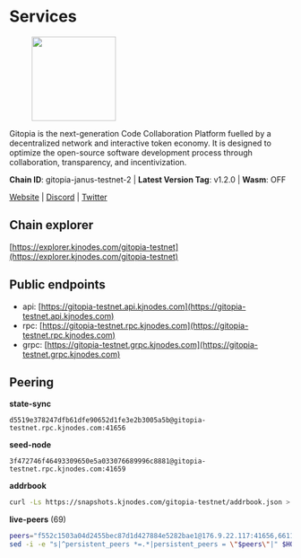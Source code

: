 # Services

<figure><img src="https://raw.githubusercontent.com/kj89/testnet_manuals/main/pingpub/logos/gitopia.png" width="150" alt=""><figcaption></figcaption></figure>

Gitopia is the next-generation Code Collaboration Platform fuelled by  a decentralized network and interactive token economy. It is designed  to optimize the open-source software development process through  collaboration, transparency, and incentivization.

**Chain ID**: gitopia-janus-testnet-2 | **Latest Version Tag**: v1.2.0 | **Wasm**: OFF

[Website](https://gitopia.com/) | [Discord](https://discord.gg/hFTXCGNYDZ) | [Twitter](https://twitter.com/gitopiaDAO)


## Chain explorer
[https://explorer.kjnodes.com/gitopia-testnet](https://explorer.kjnodes.com/gitopia-testnet)

## Public endpoints

* api: [https://gitopia-testnet.api.kjnodes.com](https://gitopia-testnet.api.kjnodes.com)
* rpc: [https://gitopia-testnet.rpc.kjnodes.com](https://gitopia-testnet.rpc.kjnodes.com)
* grpc: [https://gitopia-testnet.grpc.kjnodes.com](https://gitopia-testnet.grpc.kjnodes.com)

## Peering

**state-sync**

```text
d5519e378247dfb61dfe90652d1fe3e2b3005a5b@gitopia-testnet.rpc.kjnodes.com:41656
```

**seed-node**

```text
3f472746f46493309650e5a033076689996c8881@gitopia-testnet.rpc.kjnodes.com:41659
```

**addrbook**
```bash
curl -Ls https://snapshots.kjnodes.com/gitopia-testnet/addrbook.json > $HOME/.gitopia/config/addrbook.json
```

**live-peers** (69)
```bash
peers="f552c1503a04d2455bec87d1d427884e5282bae1@176.9.22.117:41656,66116d559390844588c67db54b894779cf00d559@5.9.61.237:41656,d5519e378247dfb61dfe90652d1fe3e2b3005a5b@65.109.68.190:41656,082e95b5d5351e68dcfb24dff802f9064cfd5a4c@65.109.92.241:51056,f97115243c6291081b546e8d59f51e5ecede4168@149.102.155.225:26656,b5fbf2633a1d00c4e0e62f1e0012f8e72af15aa9@185.218.124.169:26656,ac606e28c081c679dc23d9a94c29842be8f8b1f1@45.85.249.133:656,ad33cf22f96e43448798686ed0f7428b8fdacf5b@5.161.90.174:656,ea53a3f77fe373f47be4e77fd5f9ff526dfaec33@51.79.143.46:41656,4822b1bc21df29f4928b81d0ea457191c9839980@194.163.187.123:26656,be4adbd2ac42910509338b8d6e05a45d1bf9bfe9@165.232.157.92:41656,91bf3eb973595dd4621ccf5853e5ac78c48058da@194.163.180.77:656,bc8a2179df7d5db14504e64cfba8ad4e3d3ce0e4@38.242.156.105:26656,8bec864d68a2542233ba37ac94c723fdf0b8e175@45.151.122.136:656,4e0e57bcac8aa2bc3188d5b7845eeee61a61f3f0@194.163.170.165:26656,5c2a752c9b1952dbed075c56c600c3a79b58c395@195.3.220.140:27036,df66a0896a1f6cac3ad45810346c1d096b42adc9@164.92.80.120:26656,374da78901e59810277fc35482bce6e30953f488@80.79.6.155:41656,458a98d6293064bdf3d6f86e0e2aa87bbb450f07@75.119.144.48:656,b6651c7b043ef4bdccd7906b0f06de2bbdfe8a60@193.46.243.75:26656,1f0f03a1c845e810e5cfeb0d960639c637d049fe@154.26.131.130:36656,9a864058d9272928db234050a45ac8ad439aa967@164.92.109.65:26656,52098a0fdd0dc566615ad37492019d252635bdda@45.85.249.131:656,fea7c372588898f7ea3a04373c52a30712b3c279@185.239.209.56:656,9863c8928e26bd2528d5cac71c34548e57611570@81.0.218.37:41656,ffb4f7d43d6449c292d4e60c8a48eb3d31c39691@38.242.139.100:656,f0b8227e40f25eaec0e25b9e91ca199d2d9a1ecb@167.86.94.177:656,61c85d47e1dd86d5a5849450b849078d4d13184b@85.239.244.123:26656,2e714e8854361967515a8b859f8f4b0d9b8d11e8@194.163.190.86:26656,61d2b313e2adc9d7990944f8ab5a6f9ecf08084f@65.21.122.171:16656,e9e671e22d794a4f80e32133905c83585b057a5d@86.48.3.0:26656,1c14a50a931cdf437c1a28bc00565d69950b6c6b@135.181.205.220:36656,481189b7e246f6c824a969482446c49abbfe76b8@161.97.172.147:26656,ae5d5b47ea732ff509114f405967f61eb3d86ac6@75.119.146.171:656,0e9f303834a5d1f3be0babd5466725b3609ebc82@65.21.141.246:28656,399d4e19186577b04c23296c4f7ecc53e61080cb@34.87.157.137:26656,007d2419fea80aee707d009af0153f5105c53379@38.242.139.164:656,12f6b84a23b054a6591c647c2a4456c40af65cce@5.9.147.22:24656,31af09cf452ded09a5b3ffdab49efc4248feaca9@143.198.69.150:26656,0eb70bf5e2403694109f9bba184570074c2dfdd5@38.242.235.255:26656,38f4e436b28b05850fa9b67cadf0700123cec094@45.10.154.166:26656,c820e754c56b5455d64ab7685730c44a936d0833@154.38.165.129:26656,6986482bbe27c08c0f75011564327478b6feb8e5@170.64.154.135:41656,deca8c5aed2d1e617789d80927394a1d4d1c7360@149.102.146.123:26656,016b0e565abd496b9473b87ac41339251005d12e@194.163.167.163:41656,dda121b4638af8bba1b0c2fd2eab598bef3c1c44@5.75.162.210:41656,6871aeacd353d66c38b1ebbf3b1ad244fa05e32b@167.86.84.125:26656,a52d22191c38d7406f7b7bd8b3969f35d7c31c8b@146.190.62.4:26656,4ceba74efb843cf10926a9ec757e4e2081d71e92@207.244.226.183:656,292c099fc654a1331d3b62a1b939f867b62ef434@45.85.147.242:656,c14575ac7dc6c9134c13929fc210efee2bf40199@34.143.188.67:26656,8f4c2887e46edc200a95afeaa87cb63bdddd26e2@185.239.208.131:656,66a1ddb78edb02c9a161730bf1fa6a5b8d5b8c5c@149.102.159.72:26656,c03e9f152bb1becc54d4424d02249135d39be09f@81.0.218.106:41656,b443841c75ff451db6ca3c58c253db543dc86b68@185.244.181.103:26656,059dfbb655e9937c82f9dbc774397dd392c363de@149.102.137.5:41656,bef920987c15fb3db45f17f1429d56d596074453@46.137.202.15:41656,4ed110a5b1ebad62d1e92e8cdabfc9160e2ca4db@65.109.92.148:46656,27411a4ba3fae9b1bb00b1181da0ea300947418a@178.20.46.216:26656,464037dbb9f172f4865d55002b8d83dbbd24b641@193.178.170.251:656,c19da021d6bbdeccdd03453a021d7171e6e299d5@173.249.14.30:656,5ffdc1788f68df5e8163d9bd0d71a4c4d3dec2e9@81.0.220.21:26656,ebeba690d8084592a983da1e6429598cc9b9d04c@213.202.212.77:26656,12d69933e13c25a22336cc95cf7a7e3b05ff7ac6@185.192.97.39:41656,6ea375302fdd319ef64e013f469e286faf739da8@213.239.207.165:20086,2f58a44c9ce9dcdf81e2eaed7cd808ebefe222a7@38.242.243.111:26656,59a99a10a28baeda8535598acef9abb706ec5dbc@45.85.249.132:656,1735bcbba2618114a41e61f8ff18806282991d54@194.163.160.127:26656,29f2054d83bdebe52137f1c33c887ffd43a5aa2d@65.109.87.216:41656"
sed -i -e "s|^persistent_peers *=.*|persistent_peers = \"$peers\"|" $HOME/.gitopia/config/config.toml
```
